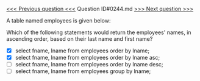 [<<< Previous question <<<](0243.md)  Question ID#0244.md  [>>> Next question >>>](0245.md) 

A table named employees is given below:

Which of the following statements would return the employees' names, in ascending order, based on their last name and first name?

- [x] select fname, lname from employees order by lname;
- [x] select fname, lname from employees order by lname asc;
- [ ] select fname, lname from employees order by lname desc;
- [ ] select fname, lname from employees group by lname;
